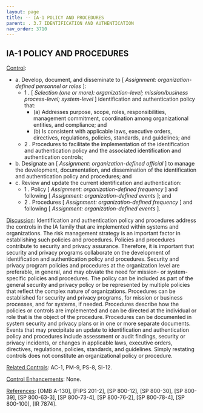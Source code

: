 ```yaml
---
layout: page
title: -- IA-1 POLICY AND PROCEDURES
parent: . 3.7 IDENTIFICATION AND AUTHENTICATION 
nav_order: 3710 
---
```


## IA-1 POLICY AND PROCEDURES

<ins>Control</ins>:

* a. Develop, document, and disseminate to [ _Assignment: organization-defined personnel or_
_roles_ ]:
    * 1 . [ _Selection (one or more): organization-level; mission/business process-level; system-level_ ] identification and authentication policy that:
        * (a) Addresses purpose, scope, roles, responsibilities, management commitment, coordination among organizational entities, and compliance; and
        * (b) Is consistent with applicable laws, executive orders, directives, regulations, policies, standards, and guidelines; and
    * 2 . Procedures to facilitate the implementation of the identification and authentication policy and the associated identification and authentication controls;
* b. Designate an [ _Assignment: organization-defined official_ ] to manage the development, documentation, and dissemination of the identification and authentication policy and procedures; and
* c. Review and update the current identification and authentication:
    * 1 . Policy [ _Assignment: organization-defined frequency_ ] and following [ _Assignment:
organization-defined events_ ]; and
    * 2 . Procedures [ _Assignment: organization-defined frequency_ ] and following [ _Assignment: organization-defined events_ ].

<ins>Discussion</ins>: Identification and authentication policy and procedures address the controls in the IA family that are implemented within systems and organizations. The risk management strategy is an important factor in establishing such policies and procedures. Policies and procedures contribute to security and privacy assurance. Therefore, it is important that security and privacy programs collaborate on the development of identification and authentication policy and procedures. Security and privacy program policies and procedures at the organization level are preferable, in general, and may obviate the need for mission- or system-specific policies and procedures. The policy can be included as part of the general security and privacy policy or be represented by multiple policies that reflect the complex nature of organizations. Procedures can be established for security and privacy programs, for mission or business processes, and for systems, if needed. Procedures describe how the policies or controls are implemented and can be directed at the individual or role that is the object of the procedure. Procedures can be documented in system security and privacy plans or in one or more separate documents. Events that may precipitate an update to identification and authentication policy and procedures include assessment or audit findings, security or privacy incidents, or changes in applicable laws, executive orders, directives, regulations, policies, standards, and guidelines. Simply restating controls does not constitute an organizational policy or procedure.

<ins>Related Controls</ins>: AC-1, PM-9, PS-8, SI-12.

<ins>Control Enhancements</ins>: None.

<ins>References</ins>: [OMB A-130], [FIPS 201-2], [SP 800-12], [SP 800-30], [SP 800-39], [SP 800-63-3], [SP 800-73-4], [SP 800-76-2], [SP 800-78-4], [SP 800-100], [IR 7874].
